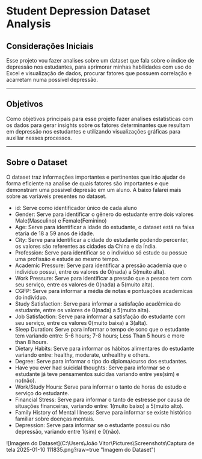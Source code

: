 # **Student Depression Dataset Analysis**

## Considerações Iniciais <br>
Esse projeto vou fazer analises sobre um dataset que fala sobre o índice de depressão nos estudantes, para aprimorar minhas habilidades com uso do Excel e visualização de dados, procurar fatores que possuem correlação e acarretam numa possível depressão.
<hr>

## Objetivos
Como objetivos principais para esse projeto fazer analises estatisticas com os dados para gerar insights sobre os fatores determinantes que resultam em depressão nos estudantes e utilizando visualizações gráficas para auxiliar nesses processos.

<hr>

## Sobre o Dataset
O dataset traz informações importantes e pertinentes que irão ajudar de forma eficiente na analise de quais fatores são importantes e que demonstram uma possível depresão em um aluno.
A baixo falarei mais sobre as variáveis presentes no dataset.
* id: Serve como identificador único de cada aluno
* Gender: Serve para identificar o gênero do estudante entre dois valores Male(Masculino) e Female(Feminino)
* Age: Serve para identificar a idade do estudante, o dataset está na faixa etaria de 18 a 59 anos de idade.
* City: Serve para identificar a cidade do estudante podendo percenter, os valores são referentes as cidades da China e da Índia.
* Profession: Serve para identificar se o indivíduo só estude ou possue uma profissão e estude ao mesmo tempo.
* Academic Pressure: Serve para identificar a pressão academia que o indivíduo possui, entre os valores de 0(nada) a 5(muito alta).
* Work Pressure: Serve para identificar a pressão que a pessoa tem com seu serviço, entre os valores de 0(nada) a 5(muito alta).
* CGFP: Serve para informar a média de notas e pontuações academicas do indivíduo.
* Study Satisfaction: Serve para informar a satisfação acadêmica do estudante, entre os valores de 0(nada) a 5(muito alta).
* Job Satisfaction: Serve para informar a satisfação do estudante com seu serviço, entre os valores 0(muito baixa) a 3(alta).
* Sleep Duration: Serve para informar o tempo de sono que o estudante tem variando entre: 5-6 hours; 7-8 hours; Less Than 5 hours e more than 8 hours.
* Dietary Habits: Serve para informar os hábitos alimentares do estudante variando entre: healthy, moderate, unhealthy e others.
* Degree: Serve para informar o tipo do diploma/curso dos estudantes.
* Have you ever had suicidal thoughts: Serve para informar se o estudante já teve pensamentos suicidas variando entre yes(sim) e no(não).
* Work/Study Hours: Serve para informar o tanto de horas de estudo e serviço do estudante.
* Financial Stress: Serve para informar o tanto de estresse por causa de situações financeiras, variando entre: 1(muito baixo) a 5(muito alto).
* Family History of Mental Illness: Serve para informar se existe histórico familiar sobre doenças mentais.
* Depression: Serve para informar se o estudante possui ou não depressão, variando entre 1(sim) e 0(não).

![Imagem do Dataset](C:\Users\João Vitor\Pictures\Screenshots\Captura de tela 2025-01-10 111835.png?raw=true "Imagem do Dataset")
